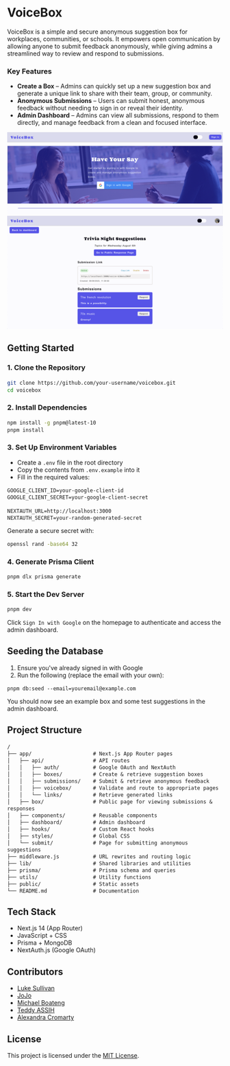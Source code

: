 # VoiceBox

VoiceBox is a simple and secure anonymous suggestion box for workplaces, communities, or schools. It empowers open communication by allowing anyone to submit feedback anonymously, while giving admins a streamlined way to review and respond to submissions.

### Key Features

- **Create a Box** – Admins can quickly set up a new suggestion box and generate a unique link to share with their team, group, or community.
- **Anonymous Submissions** – Users can submit honest, anonymous feedback without needing to sign in or reveal their identity.
- **Admin Dashboard** – Admins can view all submissions, respond to them directly, and manage feedback from a clean and focused interface.

![Hero section showing two people in a workplace, overlaid with sign-up instructions.](public/images/readme/hero-demo.png)
![Admin dashboard view of a trivia night suggestion box, with example submissions and responses.](public/images/readme/admin-box-demo.png)

## Getting Started

### 1. Clone the Repository

```bash
git clone https://github.com/your-username/voicebox.git
cd voicebox
```

### 2. Install Dependencies

```bash
npm install -g pnpm@latest-10
pnpm install
```

### 3. Set Up Environment Variables

- Create a `.env` file in the root directory
- Copy the contents from `.env.example` into it
- Fill in the required values:

```env
GOOGLE_CLIENT_ID=your-google-client-id
GOOGLE_CLIENT_SECRET=your-google-client-secret

NEXTAUTH_URL=http://localhost:3000
NEXTAUTH_SECRET=your-random-generated-secret
```

Generate a secure secret with:

```bash
openssl rand -base64 32
```

### 4. Generate Prisma Client

```bash
pnpm dlx prisma generate
```

### 5. Start the Dev Server

```bash
pnpm dev
```

Click `Sign In with Google` on the homepage to authenticate and access the admin dashboard.

## Seeding the Database

1. Ensure you've already signed in with Google
2. Run the following (replace the email with your own):

```
pnpm db:seed --email=youremail@example.com
```

You should now see an example box and some test suggestions in the admin dashboard.

## Project Structure

```
/
├── app/                    # Next.js App Router pages
│   ├── api/                # API routes
│   │   ├── auth/           # Google OAuth and NextAuth
│   │   ├── boxes/          # Create & retrieve suggestion boxes
│   │   ├── submissions/    # Submit & retrieve anonymous feedback
│   │   ├── voicebox/       # Validate and route to appropriate pages
│   │   └── links/          # Retrieve generated links
│   ├── box/                # Public page for viewing submissions & responses
│   ├── components/         # Reusable components
│   ├── dashboard/          # Admin dashboard
│   ├── hooks/              # Custom React hooks
│   ├── styles/             # Global CSS
│   └── submit/             # Page for submitting anonymous suggestions
├── middleware.js           # URL rewrites and routing logic
├── lib/                    # Shared libraries and utilities
├── prisma/                 # Prisma schema and queries
├── utils/                  # Utility functions
├── public/                 # Static assets
└── README.md               # Documentation
```

## Tech Stack

- Next.js 14 (App Router)
- JavaScript + CSS
- Prisma + MongoDB
- NextAuth.js (Google OAuth)

## Contributors

- [Luke Sullivan](https://github.com/sukelully)
- [JoJo](https://github.com/JoJoJo-JoJoJo)
- [Michael Boateng](https://github.com/michaelboateng1)
- [Teddy ASSIH](https://github.com/Ionfinisher)
- [Alexandra Cromarty](https://github.com/AlexandraCromarty)

## License

This project is licensed under the [MIT License](LICENSE).
